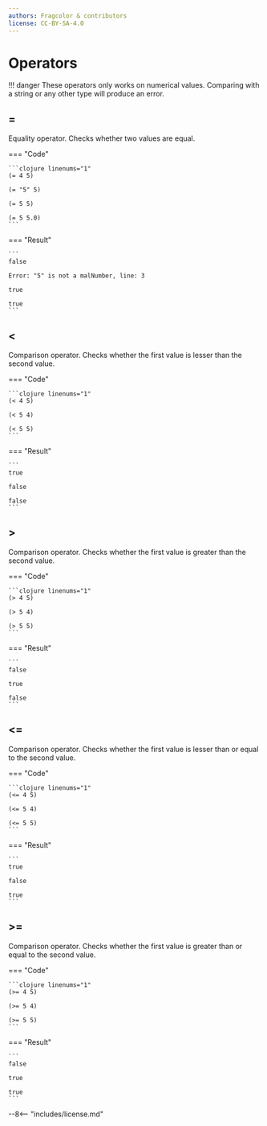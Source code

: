 ```yaml
---
authors: Fragcolor & contributors
license: CC-BY-SA-4.0
---
```


# Operators

!!! danger
    These operators only works on numerical values. Comparing with a string or any other type will produce an error.

## =

Equality operator. Checks whether two values are equal.

=== "Code"

    ```clojure linenums="1"
    (= 4 5)

    (= "5" 5)

    (= 5 5)

    (= 5 5.0)
    ```

=== "Result"

    ```
    false

    Error: "5" is not a malNumber, line: 3

    true

    true
    ```

## <

Comparison operator. Checks whether the first value is lesser than the second value.

=== "Code"

    ```clojure linenums="1"
    (< 4 5)

    (< 5 4)

    (< 5 5)
    ```

=== "Result"

    ```
    true

    false

    false
    ```

## >

Comparison operator. Checks whether the first value is greater than the second value.

=== "Code"

    ```clojure linenums="1"
    (> 4 5)

    (> 5 4)

    (> 5 5)
    ```

=== "Result"

    ```
    false

    true

    false
    ```

## <=

Comparison operator. Checks whether the first value is lesser than or equal to the second value.

=== "Code"

    ```clojure linenums="1"
    (<= 4 5)

    (<= 5 4)

    (<= 5 5)
    ```

=== "Result"

    ```
    true

    false

    true
    ```

## >=

Comparison operator. Checks whether the first value is greater than or equal to the second value.

=== "Code"

    ```clojure linenums="1"
    (>= 4 5)

    (>= 5 4)

    (>= 5 5)
    ```

=== "Result"

    ```
    false

    true

    true
    ```


--8<-- "includes/license.md"
